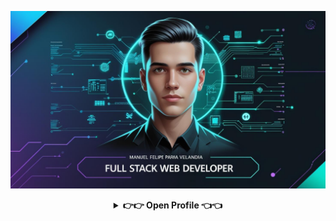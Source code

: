 <div align="center">

<p align="center">
  <img src="https://github.com/Manvepa/Manvepa/blob/main/assets/bannerCV.png?raw=true" alt="Banner del perfil" />
</p>



<details>
<summary>
<strong> 👉👉 Open Profile 👈👈</strong>
</summary>

<br>

<details>
<summary> 👤 About me</summary>

[![Typing SVG](https://readme-typing-svg.herokuapp.com?font=Fira+Code&pause=1000&width=435&lines=Hello%2C+I+am+Manuel+Felipe+Parra+Velandia;Technologist+in+Software+Development;Ready+to+collaborate)](https://git.io/typing-svg)

```txt
📍 From: Bucaramanga, Santander-Colombia
🎓 Background: Technologist in Software Development
🎓 Currently: Studying Systems Engineering
💼 Passionate about solving problems with technology
🤝 Open to collaborate on educational and social impact projects
🎯 Focused on continuous learning and self-improvement
🎮 Hobbies: Gaming, tech exploration, and music
```


</details>

<details>
<summary><strong>🛠️ Tools</strong></summary>

<br>

<table>
  <tr>
    <td><strong>👨‍💻 Programming Languages</strong></td>
    <td><img src="https://skillicons.dev/icons?i=python,java,javascript" /></td>
  </tr>
  <tr>
    <td><strong>🧠 Back-end</strong></td>
    <td><img src="https://skillicons.dev/icons?i=nodejs,express" /></td>
  </tr>
  <tr>
    <td><strong>📱 Mobile</strong></td>
    <td><img src="https://skillicons.dev/icons?i=react" /></td>
  </tr>
  <tr>
    <td><strong>🎨 Front-end</strong></td>
    <td><img src="https://skillicons.dev/icons?i=html,css,bootstrap,nextjs" /></td>
  </tr>
  <tr>
    <td><strong>🗄️ Database</strong></td>
    <td><img src="https://skillicons.dev/icons?i=mysql,mongodb,sqlite,firebase,postgresql" /></td>
  </tr>
  <tr>
    <td><strong>🧪 Terminal Scripts</strong></td>
    <td><img src="https://skillicons.dev/icons?i=bash,vscode" /></td>
  </tr>
  <tr>
    <td><strong>⚙️ Tools</strong></td>
    <td><img src="https://skillicons.dev/icons?i=docker,eclipse" /></td>
  </tr>
  <tr>
    <td><strong>🎮 Game Development</strong></td>
    <td><img src="https://skillicons.dev/icons?i=unity" /></td>
  </tr>
</table>

</details>

<details>
  <summary><strong>📊 GitHub Stats</strong></summary>
  <br>

  <p align="center">
    <img src="https://github-readme-stats.vercel.app/api?username=Manvepa&show_icons=true&hide_title=true&include_all_commits=true&theme=radical" alt="GitHub Stats" />
  </p>

  <p align="center">
    <img src="https://github-readme-streak-stats.herokuapp.com?user=Manvepa&theme=radical" alt="GitHub Streak" />
  </p>

  <p align="center">
    <img src="https://github-readme-stats.vercel.app/api/top-langs/?username=Manvepa&layout=compact&theme=radical" alt="Top Languages" />
  </p>

</details>



<!--h1 without bottom border-->
<div id="user-content-toc">
  <ul align="center">
    <summary><h1 style="display: inline-block">Hi 👋, I'm Nishant</h1></summary>
  </ul>
</div>


<!--- snake -->
<div align="center">
  <img  src="https://github.com/1999AZZAR/1999AZZAR/blob/readme/resources/img/grid-snake.svg"
       alt="snake" /></a>
</div>


<!--h2 without bottom border-->
<div id="user-content-toc">
  <ul align="center">
    <summary><h2 style="display: inline-block">Confusion is part of Programming</h2></summary>
  </ul>
</div>


<!--Intro start-->
- 🔭 I’m currently working on **AWS, React, React Native, Nodejs, MongoDB**

- 🌱 I’m currently learning **to put together multiple Hyper Beast Stack for Scalable Applications.**

- ☁️ I've keen interest in cloud computing. So,I'm learning **AWS**

- 📝 I regularly write articles on [Hashnode](https://1010nishant.hashnode.dev/)

- 💬 Ask me about **AWS, react, react-native, nodejs, mongoDB**

- 📫 Feel free to reach me out **nishantjangid6377@gmail.com**

- 🏠 Don't hesitate to drop me a **👋** on Discord –  [1010nishant](https://discordapp.com/users/957722095381540874) my username!
<!--Intro end-->



<!--- stats & Trophy (start) -->
<p align="center">
  <!--- stats (start) -->
<table align="center">
<tr border="none">
<td width="50%" align="center">
  
  <img  align="center"  src="https://github-readme-stats.vercel.app/api?username=1010nishant&theme=dark&show_icons=true&count_private=true" />
  <br></br>
  <img  title="🔥 Get streak stats for your profile at git.io/streak-stats" alt="Mark streak" src="https://github-readme-streak-stats.herokuapp.com/?user=1010nishant&theme=dark&hide_border=false" /> 
</td>

<td width="50%" align="center">

  <img  align="center"  src="https://github-readme-stats.anuraghazra1.vercel.app/api/top-langs/?username=1010nishant&theme=dark&hide_border=false&no-bg=true&no-frame=true&langs_count=10"/>
  
  </td>
</tr>
</table>
<!--- stats (end) -->

<!--- trophy (start) -->
<div align=center>
  <a href="https://github.com/ryo-ma/github-profile-trophy" title="Go to Source">
      <img align="center" width=84% src="https://github-profile-trophy.vercel.app/?username=1010nishant&theme=radical&row=1&column=7&margin-h=15&margin-w=5&no-bg=true" alt="TROPHY" />
    </a>
</div>
<!--- trophy (start) -->


</p>        
<!--- stats (end) -->


<!--h1 without bottom border-->
<div id="user-content-toc">
  <ul align="center">
    <summary><h2 style="display: inline-block">Technologies That I Know👨🏻‍💻</h2></summary>
  </ul>
</div>
<!--tech stack icons-->
<p align="center">
  <a href="https://skillicons.dev">
   
</p>


<!-- Connect with me -->
<!--h2 without bottom border-->
<div id="user-content-toc">
  <ul align="center">
    <summary><h2 style="display: inline-block">Connect With Me🤝</h2></summary>
  </ul>
</div>

<!--icons and links-->
<p align="center">
<a href="https://www.linkedin.com/in/1010nishant/" target="blank"><img align="center" src="https://user-images.githubusercontent.com/88904952/234979284-68c11d7f-1acc-4f0c-ac78-044e1037d7b0.png" alt="linkedin" height="50" width="50" /></a>
<a href="https://twitter.com/1010nishant" target="blank"><img align="center" src="https://user-images.githubusercontent.com/88904952/234980676-61bfb021-ecc8-48f7-88e6-34c1b06c4a58.png" alt="twitter" height="50" width="50" /></a> 
<a href="https://www.instagram.com/nishant.jangir.1010/" target="blank"><img align="center" src="https://user-images.githubusercontent.com/88904952/234981169-2dd1e58f-4b7e-468c-8213-034ba62156c3.png" alt="instagram" height="50" width="50" /></a>
<a href="https://1010nishant.hashnode.dev/" target="blank"><img align="center" src="https://user-images.githubusercontent.com/88904952/234982196-562aea17-5532-4550-8c08-1c7cb994a541.png" alt="hashnode" height="50" width="50" /></a>
<a href="https://discordapp.com/users/957722095381540874" target="blank"><img align="center" src="https://user-images.githubusercontent.com/88904952/234982627-019fd336-6248-453c-9b05-97c13fd1d207.png" alt="discord" height="50" width="50" /></a>
  
</p>


<!--profile visit count-->
<div align="center">
  
[![](https://visitcount.itsvg.in/api?id=1010nishant&icon=3&color=6)](https://visitcount.itsvg.in)
  
</div>


<!--horizontal divider(gradiant)-->
<img src="https://user-images.githubusercontent.com/73097560/115834477-dbab4500-a447-11eb-908a-139a6edaec5c.gif">

----------------------------------------------------------------------
Credit: [1010nishant](https://github.com/1010nishant)

Last Edited on: 29/4/2023
